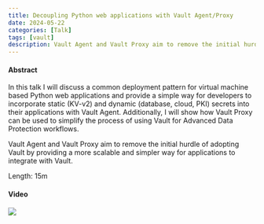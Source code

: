 ```yaml
---
title: Decoupling Python web applications with Vault Agent/Proxy
date: 2024-05-22
categories: [Talk]
tags: [vault]
description: Vault Agent and Vault Proxy aim to remove the initial hurdle of adopting Vault.
---
```


#### Abstract
In this talk I will discuss a common deployment pattern for virtual machine based Python web applications and provide a simple way for developers to incorporate static (KV-v2) and dynamic (database, cloud, PKI) secrets into their applications with Vault Agent. Additionally, I will show how Vault Proxy can be used to simplify the process of using Vault for Advanced Data Protection workflows.

Vault Agent and Vault Proxy aim to remove the initial hurdle of adopting Vault by providing a more scalable and simpler way for applications to integrate with Vault.

Length: 15m

#### Video
<a href="https://youtu.be/4Rx3egiXZBA?t=6093" target="_blank"><img src="http://img.youtube.com/vi/4Rx3egiXZBA/0.jpg"></a>
